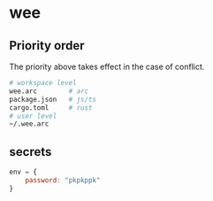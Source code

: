 # wee






## Priority order

The priority above takes effect in the case of conflict.

```bash
# workspace level
wee.arc        # arc
package.json   # js/ts
cargo.toml     # rust
# user level
~/.wee.arc
```

## secrets


```js
env = {
    password: "pkpkppk"
}


```